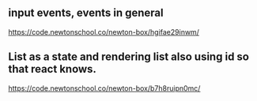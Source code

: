## input events, events in general
https://code.newtonschool.co/newton-box/hgifae29inwm/

## List as a state and rendering list also using id so that react knows.
https://code.newtonschool.co/newton-box/b7h8ruipn0mc/